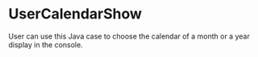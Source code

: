 # UserCalendarShow
User can use this Java case to choose the calendar of a month or a year display in the console.
